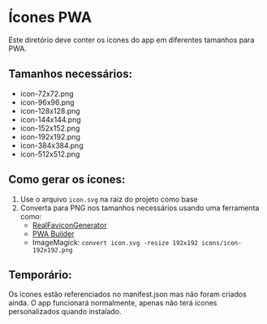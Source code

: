 # Ícones PWA

Este diretório deve conter os ícones do app em diferentes tamanhos para PWA.

## Tamanhos necessários:
- icon-72x72.png
- icon-96x96.png  
- icon-128x128.png
- icon-144x144.png
- icon-152x152.png
- icon-192x192.png
- icon-384x384.png
- icon-512x512.png

## Como gerar os ícones:

1. Use o arquivo `icon.svg` na raiz do projeto como base
2. Converta para PNG nos tamanhos necessários usando uma ferramenta como:
   - [RealFaviconGenerator](https://realfavicongenerator.net/)
   - [PWA Builder](https://www.pwabuilder.com/)
   - ImageMagick: `convert icon.svg -resize 192x192 icons/icon-192x192.png`

## Temporário:
Os ícones estão referenciados no manifest.json mas não foram criados ainda.
O app funcionará normalmente, apenas não terá ícones personalizados quando instalado.

